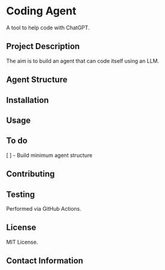 # Coding Agent
A tool to help code with ChatGPT.

## Project Description

The aim is to build an agent that can code itself using an LLM. 

## Agent Structure

## Installation

## Usage

## To do

[ ] - Build minimum agent structure

## Contributing

## Testing

Performed via GitHub Actions.

## License

MIT License.

## Contact Information
